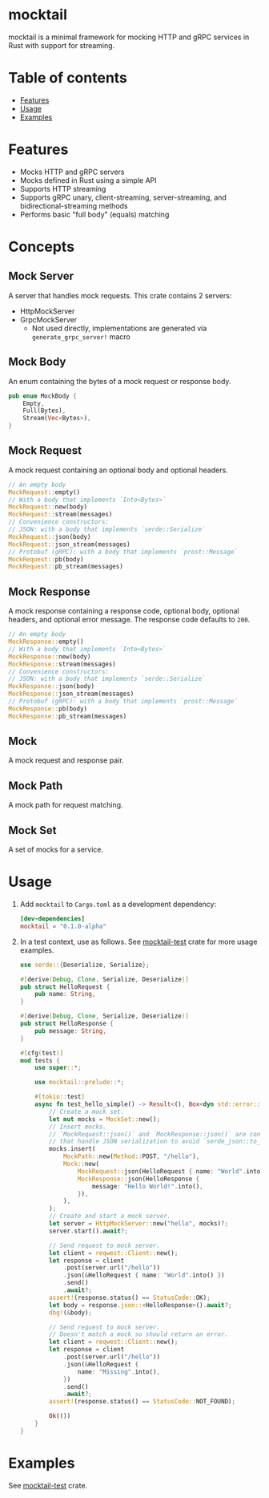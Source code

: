 # mocktail

mocktail is a minimal framework for mocking HTTP and gRPC services in Rust with support for streaming.

<!-- [![Crates.io](https://img.shields.io/crates/v/mocktail)](https://crates.io/crates/mocktail)
[![Documentation](https://docs.rs/mocktail/badge.svg)](https://docs.rs/mocktail)
[![Crates.io](https://img.shields.io/crates/l/mocktail)](LICENSE) -->

# Table of contents
* [Features](#features)
* [Usage](#usage)
* [Examples](#examples)

# Features
- Mocks HTTP and gRPC servers
- Mocks defined in Rust using a simple API
- Supports HTTP streaming
- Supports gRPC unary, client-streaming, server-streaming, and bidirectional-streaming methods
- Performs basic "full body" (equals) matching

# Concepts
## Mock Server
A server that handles mock requests. This crate contains 2 servers:
- HttpMockServer
- GrpcMockServer 
  - Not used directly, implementations are generated via `generate_grpc_server!` macro

## Mock Body
An enum containing the bytes of a mock request or response body.

```rust
pub enum MockBody {
    Empty,
    Full(Bytes),
    Stream(Vec<Bytes>),
}
```

## Mock Request
A mock request containing an optional body and optional headers.

```rust
// An empty body
MockRequest::empty()
// With a body that implements `Into<Bytes>`
MockRequest::new(body)
MockRequest::stream(messages)
// Convenience constructors:
// JSON: with a body that implements `serde::Serialize`
MockRequest::json(body)
MockRequest::json_stream(messages)
// Protobuf (gRPC): with a body that implements `prost::Message`
MockRequest::pb(body)
MockRequest::pb_stream(messages)
```

## Mock Response

A mock response containing a response code, optional body, optional headers, and optional error message. The response code defaults to `200`.

```rust
// An empty body
MockResponse::empty()
// With a body that implements `Into<Bytes>`
MockResponse::new(body)
MockResponse::stream(messages)
// Convenience constructors:
// JSON: with a body that implements `serde::Serialize`
MockResponse::json(body)
MockResponse::json_stream(messages)
// Protobuf (gRPC): with a body that implements `prost::Message`
MockResponse::pb(body)
MockResponse::pb_stream(messages)
```

## Mock
A mock request and response pair.

## Mock Path
A mock path for request matching.

## Mock Set
A set of mocks for a service.

# Usage
1. Add `mocktail` to `Cargo.toml` as a development dependency:
    ```toml
    [dev-dependencies]
    mocktail = "0.1.0-alpha"
    ```

2. In a test context, use as follows. See [mocktail-test](/mocktail-test/) crate for more usage examples.

    ```rust
    use serde::{Deserialize, Serialize};

    #[derive(Debug, Clone, Serialize, Deserialize)]
    pub struct HelloRequest {
        pub name: String,
    }

    #[derive(Debug, Clone, Serialize, Deserialize)]
    pub struct HelloResponse {
        pub message: String,
    }

    #[cfg(test)]
    mod tests {
        use super::*;

        use mocktail::prelude::*;

        #[tokio::test]
        async fn test_hello_simple() -> Result<(), Box<dyn std::error::Error>> {
            // Create a mock set.
            let mut mocks = MockSet::new();
            // Insert mocks.
            // `MockRequest::json()` and `MockResponse::json()` are convenience methods 
            // that handle JSON serialization to avoid `serde_json::to_vec(&value)` boilerplate.
            mocks.insert(
                MockPath::new(Method::POST, "/hello"),
                Mock::new(
                    MockRequest::json(HelloRequest { name: "World".into() }),
                    MockResponse::json(HelloResponse {
                        message: "Hello World!".into(),
                    }),
                ),
            );
            // Create and start a mock server.
            let server = HttpMockServer::new("hello", mocks)?;
            server.start().await?;

            // Send request to mock server.
            let client = reqwest::Client::new();
            let response = client
                .post(server.url("/hello"))
                .json(&HelloRequest { name: "World".into() })
                .send()
                .await?;
            assert!(response.status() == StatusCode::OK);
            let body = response.json::<HelloResponse>().await?;
            dbg!(&body);

            // Send request to mock server. 
            // Doesn't match a mock so should return an error.
            let client = reqwest::Client::new();
            let response = client
                .post(server.url("/hello"))
                .json(&HelloRequest {
                    name: "Missing".into(),
                })
                .send()
                .await?;
            assert!(response.status() == StatusCode::NOT_FOUND);

            Ok(())
        }
    }
    ```

# Examples
See [mocktail-test](/mocktail-test/) crate.
